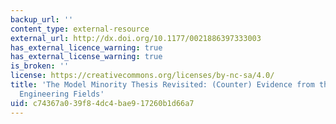 ```yaml
---
backup_url: ''
content_type: external-resource
external_url: http://dx.doi.org/10.1177/0021886397333003
has_external_licence_warning: true
has_external_license_warning: true
is_broken: ''
license: https://creativecommons.org/licenses/by-nc-sa/4.0/
title: 'The Model Minority Thesis Revisited: (Counter) Evidence from the Science and
  Engineering Fields'
uid: c74367a0-39f8-4dc4-bae9-17260b1d66a7
---
```

